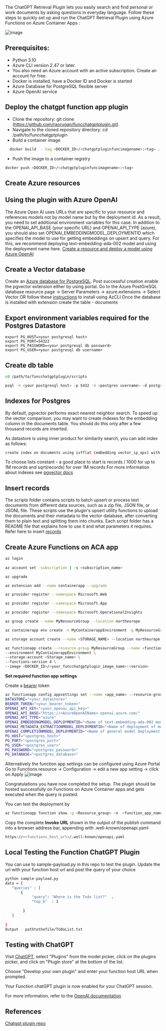  The ChatGPT Retrieval Plugin lets you easily search and find personal or work documents by asking questions in everyday language.
 Follow these steps to quickly set up and run the ChatGPT Retrieval Plugin using Azure Functions on Azure Container Apps :

![image](https://github.com/raorugan/funcchatgptplugin/assets/45637559/af5c5750-835b-4fb0-a3e1-cf76d5c55b80)




 
## Prerequisites:
 
- Python 3.10
- Azure CLI version 2.47 or later.
- You also need an Azure account with an active subscription. Create an account for free.
-  Docker is installed, have a Docker ID and Docker is started
- Azure Database for PostgreSQL flexible server
- Azure OpenAI service

## Deploy the chatgpt function app plugin
- Clone the repository: git clone (https://github.com/raorugan/funcchatgptplugin.git)
-  Navigate to the cloned repository directory: cd /path/to/funcchatgptplugin
-   Build a container image
 
  ```sh
    docker build  --tag <DOCKER_ID>/<chatgptpluginfuncimagename>:<tag> .
```
- Push the image to a container registry
```sh
docker push <DOCKER_ID>/<chatgptpluginfuncimagename>:<tag>
```
## Create Azure resources

##  Using the plugin with Azure OpenAI
The Azure Open AI uses URLs that are specific to your resource and references models not by model name but by the deployment id. As a result, you need to set additional environment variables for this case.
In addition to the OPENAI_API_BASE (your specific URL) and OPENAI_API_TYPE (azure), you should also set OPENAI_EMBEDDINGMODEL_DEPLOYMENTID which specifies the model to use for getting embeddings on upsert and query. For this, we recommend deploying text-embedding-ada-002 model and using the deployment name here.
[Create a resource and deploy a model using Azure OpenAI](https://learn.microsoft.com/en-us/azure/ai-services/openai/how-to/create-resource?pivots=web-portal)

## Create a Vector database
Create an [Azure database for PostgreSQL](https://learn.microsoft.com/en-us/azure/postgresql/flexible-server/quickstart-create-server-portal).
Post successful creation enable the pgvector extension either by using portal. Go to the Azure PostGreSQL database resource page -> Server Parameters -> azure.extensions -> Select Vector OR follow these [instructions](https://learn.microsoft.com/en-us/azure/postgresql/flexible-server/how-to-use-pgvector) to install using AzCLI
Once the database is installed with extension create the table - documents
## Export environment variables required for the Postgres Datastore
```
export PG_HOST=<your postgresql host>
export PG_PORT=54322
export PG_PASSWORD=<your postgresql db password>
export PG_USER=<your postgresql db username>
```
## Create db table
```sh
cd /path/to/funcchatgptplugin/scripts

psql -h <your postgresql host> -p 5432 -U <postgres username> -d postgres -f /path/to/funcchatgptplugin/scripts/init_pg_vector.sql

```
## Indexes for Postgres
By default, pgvector performs exact nearest neighbor search. To speed up the vector comparison, you may want to create indexes for the embedding column in the documents table. You should do this only after a few thousand records are inserted.

As datastore is using inner product for similarity search, you can add index as follows:
```sh
create index on documents using ivfflat (embedding vector_ip_ops) with (lists = 100);
```
To choose lists constant - a good place to start is records / 1000 for up to 1M records and sqrt(records) for over 1M records
For more information about indexes see [pgvector docs](https://github.com/pgvector/pgvector#indexing)

## Insert records 
The scripts folder contains scripts to batch upsert or process text documents from different data sources, such as a zip file, JSON file, or JSONL file. These scripts use the plugin's upsert utility functions to upload the documents and their metadata to the vector database, after converting them to plain text and splitting them into chunks. Each script folder has a README file that explains how to use it and what parameters it requires.
Refer here to insert [records](https://github.com/openai/chatgpt-retrieval-plugin/tree/main#scripts)

## Create Azure Functions on ACA app

```sh
az login
  
az account set -subscription | -s <subscription_name>

az upgrade

az extension add --name containerapp --upgrade

az provider register --namespace Microsoft.Web

az provider register --namespace Microsoft.App

az provider register --namespace Microsoft.OperationalInsights

az group create --name MyResourceGroup --location northeurope

az containerapp env create -n MyContainerappEnvironment -g MyResourceGroup --location northeurope

az storage account create --name <STORAGE_NAME> --location northeurope --resource-group MyResourceGroup --sku Standard_LRS

az functionapp create --resource-group MyResourceGroup --name <functionapp_name> \
--environment MyContainerappEnvironment \
--storage-account <Storage_name> \
--functions-version 4 \
--image <DOCKER_ID>/<your_funcchatgptplugin_image_name>:<version> 
```
**Set required function app settings**

Create a [bearer](https://github.com/openai/chatgpt-retrieval-plugin/tree/main#general-environment-variables) token

``` sh
az functionapp config appsettings set --name <app_name> --resource-group <Resource_group> --settings
DATASTORE="<your_datastore>"
BEARER_TOKEN="<your_bearer_token>"
OPENAI_API_KEY="<your_openai_api_key>"
OPENAI_API_BASE="https://<AzureOpenAIName>.openai.azure.com/"
OPENAI_API_TYPE="azure"
OPENAI_EMBEDDINGMODEL_DEPLOYMENTID="<Name of text-embedding-ada-002 model deployment>"
OPENAI_METADATA_EXTRACTIONMODEL_DEPLOYMENTID="<Name of deployment of model for metatdata>"
OPENAI_COMPLETIONMODEL_DEPLOYMENTID="<Name of general model deployment used for completion>"
PG_HOST="<postgres_host>"
PG_PORT="<postgres_port>"
PG_USER="<postgres_user>"
PG_PASSWORD="<postgres_password>"
PG_DATABASE="<postgres_database>"

```
Alternatively the function app settings can be configured using Azure Portal Go to Functions resource -> Configuration -> edit a new app setting -> click on Apply
![image](https://github.com/raorugan/funcchatgptplugin/assets/45637559/f3dec3d7-2bd2-48ee-8261-6dccd25b7553)


Congratulations you have now completed the setup. The plugin should be hosted successfully on Functions on Azure Container apps and gets executed when the query is posted.

You can test the deployment by 
```sh
az functionapp function show -g <Resource_group> -n  <function_app_name>  --function-name <chatgptplugin_funtion_name> --query "invokeUrlTemplate" --output tsv
```
Copy the complete **Invoke URL** shown in the output of the publish command into a browser address bar, appending with .well-known/openapi.yaml
```sh
https://<<functions_host_url>/.well-known/openapi.yaml
```
## Local Testing the Function ChatGPT Plugin

You can use to sample-payload.py in this repo to test the plugin. Update the url with your function host url and post the query of your choice
```sh
python sample-payload.py
data = {
   "queries" : [
       {
            "query": "Where is the Todo list?"  ,
            "top_k"  : 1
            
        }
   ]
   
}
Output - pathtothefile/ToDoList.txt
```
## Testing with ChatGPT

Visit [ChatGPT](https://chat.openai.com/), select "Plugins" from the model picker, click on the plugins picker, and click on "Plugin store" at the bottom of the list.

Choose "Develop your own plugin" and enter your function host URL  when prompted.

Your Function chatGPT plugin is now enabled for your ChatGPT session.

For more information, refer to the [OpenAI documentation](https://platform.openai.com/docs/plugins/getting-started/openapi-definition)


## References
[Chatgpt plugin repo](https://github.com/openai/chatgpt-retrieval-plugin/tree/main#chatgpt-retrieval-plugin)
